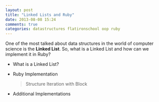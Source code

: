 ```yaml
---
layout: post
title: "Linked Lists and Ruby"
date: 2013-08-08 15:24
comments: true
categories: datastructures flatironschool oop ruby
---
```


One of the most talked about data structures in the world of computer science is the **Linked List**. So, what is a Linked List and how can we implement it in Ruby?

- What is a Linked List?



- Ruby Implementation

	> Structure
	> Iteration with Block
	> 

- Additional Implementations